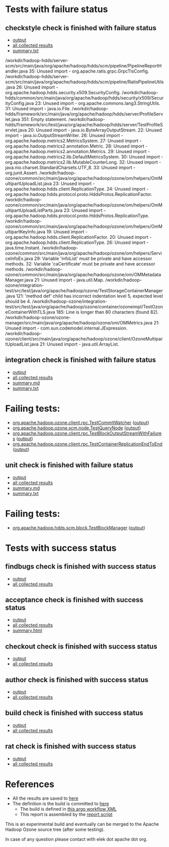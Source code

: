 # Tests with failure status

## checkstyle check is finished with failure status

   * [output](https://raw.githubusercontent.com/elek/ozone-ci/master/pr/pr-hdds-2020-k2m72/checkstyle/output.log)
   * [all collected results](https://github.com/elek/ozone-ci/tree/master/pr/pr-hdds-2020-k2m72/checkstyle)
   * [summary.txt](https://github.com/elek/ozone-ci/tree/master/pr/pr-hdds-2020-k2m72/checkstyle/summary.txt)

/workdir/hadoop-hdds/server-scm/src/main/java/org/apache/hadoop/hdds/scm/pipeline/PipelineReportHandler.java
 35: Unused import - org.apache.ratis.grpc.GrpcTlsConfig.
/workdir/hadoop-hdds/server-scm/src/main/java/org/apache/hadoop/hdds/scm/pipeline/RatisPipelineUtils.java
 26: Unused import - org.apache.hadoop.hdds.security.x509.SecurityConfig.
/workdir/hadoop-hdds/common/src/main/java/org/apache/hadoop/hdds/security/x509/SecurityConfig.java
 23: Unused import - org.apache.commons.lang3.StringUtils.
 31: Unused import - java.io.File.
/workdir/hadoop-hdds/framework/src/main/java/org/apache/hadoop/hdds/server/ProfileServlet.java
 351: Empty statement.
/workdir/hadoop-hdds/framework/src/test/java/org/apache/hadoop/hdds/server/TestProfileServlet.java
 20: Unused import - java.io.ByteArrayOutputStream.
 22: Unused import - java.io.OutputStreamWriter.
 26: Unused import - org.apache.hadoop.metrics2.MetricsSystem.
 27: Unused import - org.apache.hadoop.metrics2.annotation.Metric.
 28: Unused import - org.apache.hadoop.metrics2.annotation.Metrics.
 29: Unused import - org.apache.hadoop.metrics2.lib.DefaultMetricsSystem.
 30: Unused import - org.apache.hadoop.metrics2.lib.MutableCounterLong.
 32: Unused import - java.nio.charset.StandardCharsets.UTF_8.
 33: Unused import - org.junit.Assert.
/workdir/hadoop-ozone/common/src/main/java/org/apache/hadoop/ozone/om/helpers/OmMultipartUploadList.java
 23: Unused import - org.apache.hadoop.hdds.client.ReplicationType.
 24: Unused import - org.apache.hadoop.hdds.protocol.proto.HddsProtos.ReplicationFactor.
/workdir/hadoop-ozone/common/src/main/java/org/apache/hadoop/ozone/om/helpers/OmMultipartUploadListParts.java
 23: Unused import - org.apache.hadoop.hdds.protocol.proto.HddsProtos.ReplicationType.
/workdir/hadoop-ozone/common/src/main/java/org/apache/hadoop/ozone/om/helpers/OmMultipartKeyInfo.java
 19: Unused import - org.apache.hadoop.hdds.client.ReplicationFactor.
 20: Unused import - org.apache.hadoop.hdds.client.ReplicationType.
 26: Unused import - java.time.Instant.
/workdir/hadoop-ozone/common/src/main/java/org/apache/hadoop/ozone/om/helpers/ServiceInfoEx.java
 29: Variable &apos;infoList&apos; must be private and have accessor methods.
 32: Variable &apos;caCertificate&apos; must be private and have accessor methods.
/workdir/hadoop-ozone/common/src/main/java/org/apache/hadoop/ozone/om/OMMetadataManager.java
 21: Unused import - java.util.Map.
/workdir/hadoop-ozone/integration-test/src/test/java/org/apache/hadoop/ozone/TestStorageContainerManager.java
 121: &apos;method def&apos; child has incorrect indentation level 5, expected level should be 4.
/workdir/hadoop-ozone/integration-test/src/test/java/org/apache/hadoop/ozone/container/ozoneimpl/TestOzoneContainerWithTLS.java
 185: Line is longer than 80 characters (found 82).
/workdir/hadoop-ozone/ozone-manager/src/main/java/org/apache/hadoop/ozone/om/OMMetrics.java
 21: Unused import - com.sun.codemodel.internal.JExpression.
/workdir/hadoop-ozone/client/src/main/java/org/apache/hadoop/ozone/client/OzoneMultipartUploadList.java
 21: Unused import - java.util.ArrayList.

## integration check is finished with failure status

   * [output](https://raw.githubusercontent.com/elek/ozone-ci/master/pr/pr-hdds-2020-k2m72/integration/output.log)
   * [all collected results](https://github.com/elek/ozone-ci/tree/master/pr/pr-hdds-2020-k2m72/integration)
   * [summary.md](https://github.com/elek/ozone-ci/tree/master/pr/pr-hdds-2020-k2m72/integration/summary.md)
   * [summary.txt](https://github.com/elek/ozone-ci/tree/master/pr/pr-hdds-2020-k2m72/integration/summary.txt)

# Failing tests: 

 * [org.apache.hadoop.ozone.client.rpc.TestCommitWatcher](hadoop-ozone/integration-test/org.apache.hadoop.ozone.client.rpc.TestCommitWatcher.txt) ([output](hadoop-ozone/integration-test/org.apache.hadoop.ozone.client.rpc.TestCommitWatcher-output.txt/))
 * [org.apache.hadoop.ozone.scm.node.TestQueryNode](hadoop-ozone/integration-test/org.apache.hadoop.ozone.scm.node.TestQueryNode.txt) ([output](hadoop-ozone/integration-test/org.apache.hadoop.ozone.scm.node.TestQueryNode-output.txt/))
 * [org.apache.hadoop.ozone.client.rpc.TestBlockOutputStreamWithFailures](hadoop-ozone/integration-test/org.apache.hadoop.ozone.client.rpc.TestBlockOutputStreamWithFailures.txt) ([output](hadoop-ozone/integration-test/org.apache.hadoop.ozone.client.rpc.TestBlockOutputStreamWithFailures-output.txt/))
 * [org.apache.hadoop.ozone.client.rpc.TestContainerReplicationEndToEnd](hadoop-ozone/integration-test/org.apache.hadoop.ozone.client.rpc.TestContainerReplicationEndToEnd.txt) ([output](hadoop-ozone/integration-test/org.apache.hadoop.ozone.client.rpc.TestContainerReplicationEndToEnd-output.txt/))

## unit check is finished with failure status

   * [output](https://raw.githubusercontent.com/elek/ozone-ci/master/pr/pr-hdds-2020-k2m72/unit/output.log)
   * [all collected results](https://github.com/elek/ozone-ci/tree/master/pr/pr-hdds-2020-k2m72/unit)
   * [summary.md](https://github.com/elek/ozone-ci/tree/master/pr/pr-hdds-2020-k2m72/unit/summary.md)
   * [summary.txt](https://github.com/elek/ozone-ci/tree/master/pr/pr-hdds-2020-k2m72/unit/summary.txt)

# Failing tests: 

 * [org.apache.hadoop.hdds.scm.block.TestBlockManager](hadoop-hdds/server-scm/org.apache.hadoop.hdds.scm.block.TestBlockManager.txt) ([output](hadoop-hdds/server-scm/org.apache.hadoop.hdds.scm.block.TestBlockManager-output.txt/))


# Tests with success status

## findbugs check is finished with success status

   * [output](https://raw.githubusercontent.com/elek/ozone-ci/master/pr/pr-hdds-2020-k2m72/findbugs/output.log)
   * [all collected results](https://github.com/elek/ozone-ci/tree/master/pr/pr-hdds-2020-k2m72/findbugs)


## acceptance check is finished with success status

   * [output](https://raw.githubusercontent.com/elek/ozone-ci/master/pr/pr-hdds-2020-k2m72/acceptance/output.log)
   * [all collected results](https://github.com/elek/ozone-ci/tree/master/pr/pr-hdds-2020-k2m72/acceptance)
   * [summary.html](https://elek.github.io/ozone-ci/pr/pr-hdds-2020-k2m72/acceptance/summary.html)


## checkout check is finished with success status

   * [output](https://raw.githubusercontent.com/elek/ozone-ci/master/pr/pr-hdds-2020-k2m72/checkout/output.log)
   * [all collected results](https://github.com/elek/ozone-ci/tree/master/pr/pr-hdds-2020-k2m72/checkout)


## author check is finished with success status

   * [output](https://raw.githubusercontent.com/elek/ozone-ci/master/pr/pr-hdds-2020-k2m72/author/output.log)
   * [all collected results](https://github.com/elek/ozone-ci/tree/master/pr/pr-hdds-2020-k2m72/author)


## build check is finished with success status

   * [output](https://raw.githubusercontent.com/elek/ozone-ci/master/pr/pr-hdds-2020-k2m72/build/output.log)
   * [all collected results](https://github.com/elek/ozone-ci/tree/master/pr/pr-hdds-2020-k2m72/build)


## rat check is finished with success status

   * [output](https://raw.githubusercontent.com/elek/ozone-ci/master/pr/pr-hdds-2020-k2m72/rat/output.log)
   * [all collected results](https://github.com/elek/ozone-ci/tree/master/pr/pr-hdds-2020-k2m72/rat)




# References

 * All the results are saved to [here](https://github.com/elek/ozone-ci/tree/master/pr/pr-hdds-2020-k2m72/)
 * The definition is the build is committed to [here](https://github.com/elek/argo-ozone)
    * The build is defined in [this argo workflow XML](https://github.com/elek/argo-ozone/blob/master/ozone-build.yaml)
    * This report is assembled by the [report script](https://github.com/elek/argo-ozone/blob/master/scripts/report.sh)

This is an experimental build and eventually can be merged to the Apache Hadoop Ozone source tree (after some testing).

In case of any question please contact with elek dot apache dot org.
